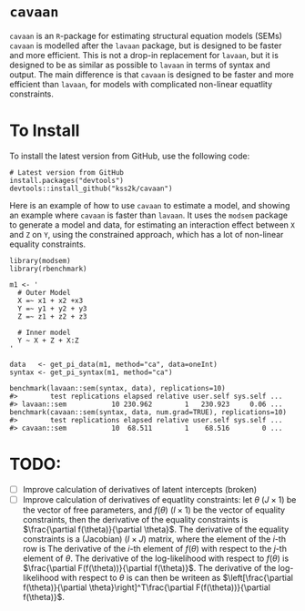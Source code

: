 # `cavaan`
`cavaan` is an `R`-package for estimating structural equation models (SEMs)
`cavaan` is modelled after the `lavaan` package, but is designed to be faster and more efficient.
This is not a drop-in replacement for `lavaan`, but it is designed to be as similar as possible to `lavaan` in terms of syntax and output.
The main difference is that `cavaan` is designed to be faster and more efficient than `lavaan`, for
models with complicated non-linear equatlity constraints.

# To Install 
To install the latest version from GitHub, use the following code:
```
# Latest version from GitHub
install.packages("devtools")
devtools::install_github("kss2k/cavaan")
```
Here is an example of how to use `cavaan` to estimate a model, and showing an 
example where `cavaan` is faster than `lavaan`. It uses the `modsem` package to generate a model and data,
for estimating an interaction effect between `X` and `Z` on `Y`, using the constrained approach,
which has a lot of non-linear equality constraints.

```{r}
library(modsem)
library(rbenchmark)

m1 <- '
  # Outer Model
  X =~ x1 + x2 +x3
  Y =~ y1 + y2 + y3
  Z =~ z1 + z2 + z3
  
  # Inner model
  Y ~ X + Z + X:Z 
'

data   <- get_pi_data(m1, method="ca", data=oneInt)
syntax <- get_pi_syntax(m1, method="ca")

benchmark(lavaan::sem(syntax, data), replications=10)
#>        test replications elapsed relative user.self sys.self ...
#> lavaan::sem           10 230.962        1   230.923     0.06 ...
benchmark(cavaan::sem(syntax, data, num.grad=TRUE), replications=10)
#>        test replications elapsed relative user.self sys.self ...
#> cavaan::sem           10  68.511        1    68.516        0 ...
```

# TODO:

- [ ] Improve calculation of derivatives of latent intercepts (broken)
- [ ] Improve calculation of derivatives of equatlity constraints: 
      let $`\theta`$ $`(J \times 1)`$ be the vector of free parameters, and $`f(\theta)`$ $`(I \times 1)`$ be the vector of equality constraints,
      then the derivative of the equality constraints is $`\frac{\partial f(\theta)}{\partial \theta}`$. 
      The derivative of the equality constraints is a (Jacobian) ($`I \times J`$) matrix, where the element of the $`i`$-th row is 
      The derivative of the $`i`$-th element of $`f(\theta)`$ with respect to the $`j`$-th element of $`\theta`$.
      The derivative of the log-likelihood with respect to $`f(\theta)`$ is $`\frac{\partial F(f(\theta))}{\partial f(\theta)}`$.
      The derivative of the log-likelihood with respect to $`\theta`$ is can then be writeen as $`\left[\frac{\partial f(\theta)}{\partial \theta}\right]^T\frac{\partial F(f(\theta))}{\partial f(\theta)}`$.
